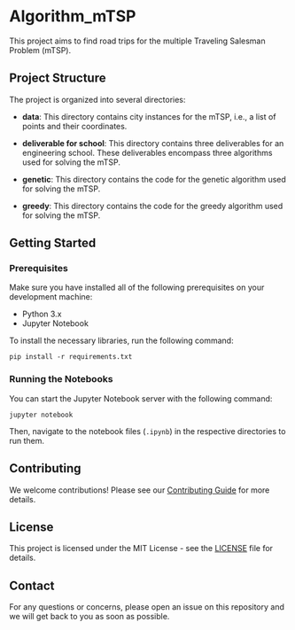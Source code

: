 # Algorithm_mTSP

This project aims to find road trips for the multiple Traveling Salesman Problem (mTSP).

## Project Structure

The project is organized into several directories:

- **data**: This directory contains city instances for the mTSP, i.e., a list of points and their coordinates.

- **deliverable for school**: This directory contains three deliverables for an engineering school. These deliverables encompass three algorithms used for solving the mTSP.

- **genetic**: This directory contains the code for the genetic algorithm used for solving the mTSP.

- **greedy**: This directory contains the code for the greedy algorithm used for solving the mTSP.

## Getting Started

### Prerequisites

Make sure you have installed all of the following prerequisites on your development machine:

- Python 3.x
- Jupyter Notebook

To install the necessary libraries, run the following command:

```
pip install -r requirements.txt
```

### Running the Notebooks

You can start the Jupyter Notebook server with the following command:

```
jupyter notebook
```

Then, navigate to the notebook files (`.ipynb`) in the respective directories to run them.

## Contributing

We welcome contributions! Please see our [Contributing Guide](CONTRIBUTING.md) for more details.

## License

This project is licensed under the MIT License - see the [LICENSE](LICENSE.md) file for details.

## Contact

For any questions or concerns, please open an issue on this repository and we will get back to you as soon as possible.

